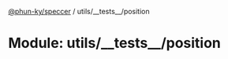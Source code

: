 [@phun-ky/speccer](../README.md) / utils/\_\_tests\_\_/position

# Module: utils/\_\_tests\_\_/position
